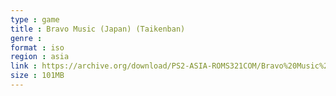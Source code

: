```yaml
---
type : game
title : Bravo Music (Japan) (Taikenban)
genre : 
format : iso
region : asia
link : https://archive.org/download/PS2-ASIA-ROMS321COM/Bravo%20Music%20%28Japan%29%20%28Taikenban%29.7z
size : 101MB
---
```

